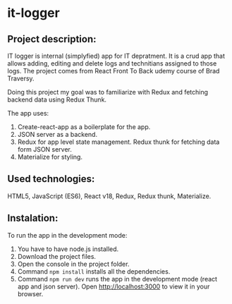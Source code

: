 # it-logger

## Project description:

IT logger is internal (simplyfied) app for IT depratment. It is a crud app that allows adding, editing and delete logs and technitians assigned to those logs. The project comes from React Front To Back udemy course of Brad Traversy.

Doing this project my goal was to familiarize with Redux and fetching backend data using Redux Thunk.

The app uses:

1. Create-react-app as a boilerplate for the app.
2. JSON server as a backend.
3. Redux for app level state management. Redux thunk for fetching data form JSON server.
4. Materialize for styling.

## Used technologies:

HTML5, JavaScript (ES6), React v18, Redux, Redux thunk, Materialize.

## Instalation:

To run the app in the development mode:

1. You have to have node.js installed.
2. Download the project files.
3. Open the console in the project folder.
4. Command `npm install` installs all the dependencies.
5. Command `npm run dev` runs the app in the development mode (react app and json server). Open [http://localhost:3000](http://localhost:3000) to view it in your browser.
